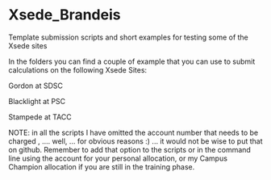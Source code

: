 # Xsede_Brandeis
Template submission scripts and short examples for testing some of the Xsede sites

In the folders you can find a couple of example that you can use to submit calculations on the following Xsede Sites:

Gordon at SDSC

Blacklight at PSC 

Stampede at TACC


NOTE: in all the scripts I have omitted the account number that needs to be charged , .... well, ... for obvious reasons :) ... it would not be wise to put that on github.  Remember to add that option to the scripts or in the command line using the account for your personal allocation, or my Campus Champion allocation if you are still in the training phase.
